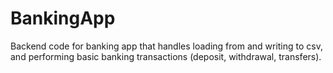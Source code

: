 # BankingApp
Backend code for banking app that handles loading from and writing to csv, and performing basic banking transactions (deposit, withdrawal, transfers).
